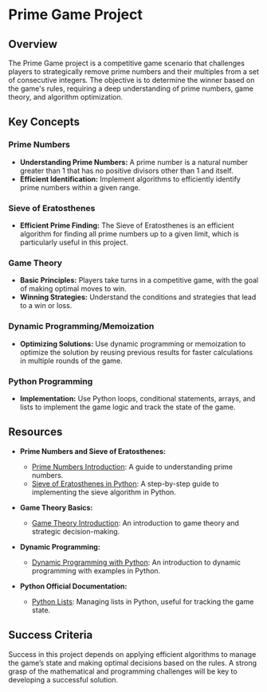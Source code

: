 # Prime Game Project

## Overview

The Prime Game project is a competitive game scenario that challenges players to strategically remove prime numbers and their multiples from a set of consecutive integers. The objective is to determine the winner based on the game's rules, requiring a deep understanding of prime numbers, game theory, and algorithm optimization.

## Key Concepts

### Prime Numbers
- **Understanding Prime Numbers:** A prime number is a natural number greater than 1 that has no positive divisors other than 1 and itself.
- **Efficient Identification:** Implement algorithms to efficiently identify prime numbers within a given range.

### Sieve of Eratosthenes
- **Efficient Prime Finding:** The Sieve of Eratosthenes is an efficient algorithm for finding all prime numbers up to a given limit, which is particularly useful in this project.

### Game Theory
- **Basic Principles:** Players take turns in a competitive game, with the goal of making optimal moves to win.
- **Winning Strategies:** Understand the conditions and strategies that lead to a win or loss.

### Dynamic Programming/Memoization
- **Optimizing Solutions:** Use dynamic programming or memoization to optimize the solution by reusing previous results for faster calculations in multiple rounds of the game.

### Python Programming
- **Implementation:** Use Python loops, conditional statements, arrays, and lists to implement the game logic and track the state of the game.

## Resources

- **Prime Numbers and Sieve of Eratosthenes:**
  - [Prime Numbers Introduction](https://www.khanacademy.org/math/algebra/x2f8bb11595b61c86:division/x2f8bb11595b61c86:prime-numbers/v/prime-numbers): A guide to understanding prime numbers.
  - [Sieve of Eratosthenes in Python](https://realpython.com/sieve-of-eratosthenes/): A step-by-step guide to implementing the sieve algorithm in Python.

- **Game Theory Basics:**
  - [Game Theory Introduction](https://www.investopedia.com/terms/g/gametheory.asp): An introduction to game theory and strategic decision-making.

- **Dynamic Programming:**
  - [Dynamic Programming with Python](https://realpython.com/python-dynamic-programming/): An introduction to dynamic programming with examples in Python.

- **Python Official Documentation:**
  - [Python Lists](https://docs.python.org/3/tutorial/datastructures.html): Managing lists in Python, useful for tracking the game state.

## Success Criteria

Success in this project depends on applying efficient algorithms to manage the game’s state and making optimal decisions based on the rules. A strong grasp of the mathematical and programming challenges will be key to developing a successful solution.

